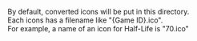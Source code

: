 By default, converted icons will be put in this directory.  
Each icons has a filename like "{Game ID}.ico".  
For example, a name of an icon for Half-Life is "70.ico"